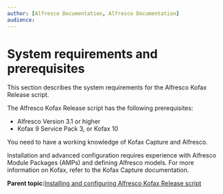 ```yaml
---
author: [Alfresco Documentation, Alfresco Documentation]
audience: 
---
```


# System requirements and prerequisites

This section describes the system requirements for the Alfresco Kofax Release script.

The Alfresco Kofax Release script has the following prerequisites:

-   Alfresco Version 3.1 or higher
-   Kofax 9 Service Pack 3, or Kofax 10

You need to have a working knowledge of Kofax Capture and Alfresco.

Installation and advanced configuration requires experience with Alfresco Module Packages \(AMPs\) and defining Alfresco models. For more information on Kofax, refer to the Kofax Capture documentation.

**Parent topic:**[Installing and configuring Alfresco Kofax Release script](../concepts/kofax-intro.md)

